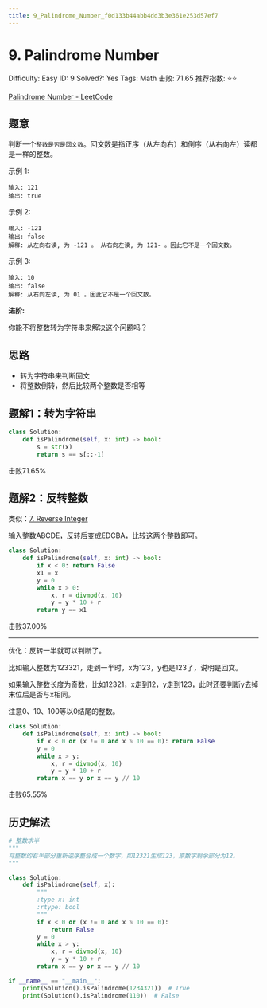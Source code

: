 ```yaml
---
title: 9_Palindrome_Number_f0d133b44abb4dd3b3e361e253d57ef7
---
```


# 9. Palindrome Number

Difficulty: Easy
ID: 9
Solved?: Yes
Tags: Math
击败: 71.65
推荐指数: ⭐⭐

[Palindrome Number - LeetCode](https://leetcode.com/problems/palindrome-number/)

## 题意

判断一个`整数是否是回文数`。回文数是指正序（从左向右）和倒序（从右向左）读都是一样的整数。

示例 1:

```
输入: 121
输出: true
```

示例 2:

```
输入: -121
输出: false
解释: 从左向右读, 为 -121 。 从右向左读, 为 121- 。因此它不是一个回文数。
```

示例 3:

```
输入: 10
输出: false
解释: 从右向左读, 为 01 。因此它不是一个回文数。
```

**进阶:**

你能不将整数转为字符串来解决这个问题吗？

## 思路

- 转为字符串来判断回文
- 将整数倒转，然后比较两个整数是否相等

## 题解1：转为字符串

```python
class Solution:
    def isPalindrome(self, x: int) -> bool:
        s = str(x)
        return s == s[::-1]
```

击败71.65%

## 题解2：反转整数

类似：[7. Reverse Integer](7%20Reverse%20Integer%20d3225ff3723e481eafc6c2cb43380337.md)

输入整数ABCDE，反转后变成EDCBA，比较这两个整数即可。

```python
class Solution:
    def isPalindrome(self, x: int) -> bool:
        if x < 0: return False
        x1 = x
        y = 0
        while x > 0:
            x, r = divmod(x, 10)
            y = y * 10 + r
        return y == x1
```

击败37.00%

---

优化：反转一半就可以判断了。

比如输入整数为123321，走到一半时，x为123，y也是123了，说明是回文。

如果输入整数长度为奇数，比如12321，x走到12，y走到123，此时还要判断y去掉末位后是否与x相同。

注意0、10、100等以0结尾的整数。

```python
class Solution:
    def isPalindrome(self, x: int) -> bool:
        if x < 0 or (x != 0 and x % 10 == 0): return False
        y = 0
        while x > y:
            x, r = divmod(x, 10)
            y = y * 10 + r
        return x == y or x == y // 10
```

击败65.55%

## 历史解法

```python
# 整数求半
"""
将整数的右半部分重新逆序整合成一个数字，如12321生成123，原数字剩余部分为12。
"""

class Solution:
    def isPalindrome(self, x):
        """
        :type x: int
        :rtype: bool
        """
        if x < 0 or (x != 0 and x % 10 == 0):
            return False
        y = 0
        while x > y:
            x, r = divmod(x, 10)
            y = y * 10 + r
        return x == y or x == y // 10

if __name__ == "__main__":
    print(Solution().isPalindrome(1234321))  # True
    print(Solution().isPalindrome(110))  # False
```